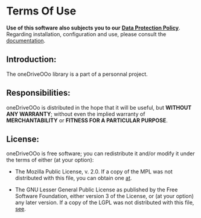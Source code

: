 # Terms Of Use

**Use of this software also subjects you to our** [**Data Protection Policy**](https://prrvchr.github.io/oneDriveOOo/oneDriveOOo/registration/PrivacyPolicy_en).  
Regarding installation, configuration and use, please consult the [documentation](https://prrvchr.github.io/oneDriveOOo).

## Introduction:

The oneDriveOOo library is a part of a personnal project.

## Responsibilities:

oneDriveOOo is distributed in the hope that it will be useful, but **WITHOUT ANY WARRANTY**; without even the implied warranty of **MERCHANTABILITY** or **FITNESS FOR A PARTICULAR PURPOSE**.

## License:

oneDriveOOo is free software; you can redistribute it and/or modify it under the terms of either (at your option):

- The Mozilla Public License, v. 2.0. If a copy of the MPL was not distributed with this file, you can obtain one [at](http://mozilla.org/MPL/2.0/).

- The GNU Lesser General Public License as published by the Free Software Foundation, either version 3 of the License, or (at your option) any later version. If a copy of the LGPL was not distributed with this file, [see](http://www.gnu.org/licenses/).
